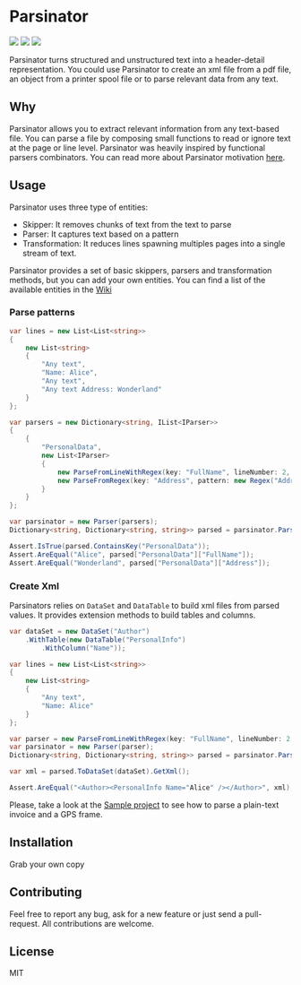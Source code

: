 # Parsinator

![](https://img.shields.io/badge/netstandard-2.0-brightgreen.svg) ![](https://github.com/canro91/Parsinator/workflows/Build/badge.svg) ![](https://img.shields.io/github/license/canro91/Parsinator)

Parsinator turns structured and unstructured text into a header-detail representation. You could use Parsinator to create an xml file from a pdf file, an object from a printer spool file or to parse relevant data from any text.

## Why

Parsinator allows you to extract relevant information from any text-based file. You can parse a file by composing small functions to read or ignore text at the page or line level. Parsinator was heavily inspired by functional parsers combinators. You can read more about Parsinator motivation [here](https://canro91.github.io/2019/03/08/ATaleOfAPdfParser/).

## Usage

Parsinator uses three type of entities:

* Skipper: It removes chunks of text from the text to parse
* Parser: It captures text based on a pattern
* Transformation: It reduces lines spawning multiples pages into a single stream of text.

Parsinator provides a set of basic skippers, parsers and transformation methods, but you can add your own entities. You can find a list of the available entities in the [Wiki](https://github.com/canro91/Parsinator/wiki)

### Parse patterns

```csharp
var lines = new List<List<string>>
{
	new List<string>
	{
		"Any text",
		"Name: Alice",
		"Any text",
		"Any text Address: Wonderland"
	}
};

var parsers = new Dictionary<string, IList<IParser>>
{
	{
		"PersonalData",
		new List<IParser>
		{
			new ParseFromLineWithRegex(key: "FullName", lineNumber: 2, pattern: new Regex("^Name: (\w+)$")),
			new ParseFromRegex(key: "Address", pattern: new Regex("Address: (\w+)$")
		}
	}
};

var parsinator = new Parser(parsers);
Dictionary<string, Dictionary<string, string>> parsed = parsinator.Parse(lines);

Assert.IsTrue(parsed.ContainsKey("PersonalData"));
Assert.AreEqual("Alice", parsed["PersonalData"]["FullName"]);
Assert.AreEqual("Wonderland", parsed["PersonalData"]["Address"]);
```

### Create Xml

Parsinators relies on `DataSet` and `DataTable` to build xml files from parsed values. It provides extension methods to build tables and columns.

```csharp
var dataSet = new DataSet("Author")
	.WithTable(new DataTable("PersonalInfo")
		.WithColumn("Name"));

var lines = new List<List<string>>
{
	new List<string>
	{
		"Any text",
		"Name: Alice"
	}
};

var parser = new ParseFromLineWithRegex(key: "FullName", lineNumber: 2, pattern: new Regex("^Name: (\w+)$"));
var parsinator = new Parser(parser);
Dictionary<string, Dictionary<string, string>> parsed = parsinator.Parse(lines);

var xml = parsed.ToDataSet(dataSet).GetXml();

Assert.AreEqual("<Author><PersonalInfo Name="Alice" /></Author>", xml);
```

Please, take a look at the [Sample project](https://github.com/canro91/Parsinator/tree/master/Parsinator.Sample) to see how to parse a plain-text invoice and a GPS frame.

## Installation

Grab your own copy

## Contributing

Feel free to report any bug, ask for a new feature or just send a pull-request. All contributions are welcome.
	
## License

MIT
